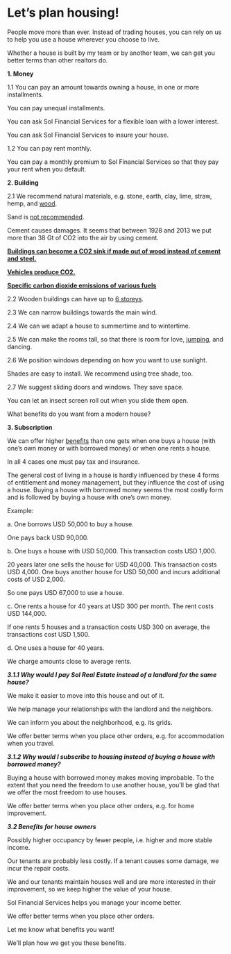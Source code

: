 # Let’s plan housing!

People move more than ever. Instead of trading houses, you can rely on us to help you use a house wherever you choose to live.

Whether a house is built by my team or by another team, we can get you better terms than other realtors do.

**1\. Money**

1.1 You can pay an amount towards owning a house, in one or more installments.

You can pay unequal installments.

You can ask Sol Financial Services for a flexible loan with a lower interest.

You can ask Sol Financial Services to insure your house.

1.2 You can pay rent monthly.

You can pay a monthly premium to Sol Financial Services so that they pay your rent when you default.

**2\. Building**

2.1 We recommend natural materials, e.g. stone, earth, clay, lime, straw, hemp, and [wood](http://ec.europa.eu/environment/integration/research/newsalert/pdf/40na1_en.pdf).

Sand is [not recommended](https://medium.com/sol-resource-management/land-management-28effc65cdd1).

Cement causes damages. It seems that between 1928 and 2013 we put more than 38 Gt of CO2 into the air by using cement.

[**Buildings can become a CO2 sink if made out of wood instead of cement and steel.**](https://www.sciencedaily.com/releases/2020/01/200127134828.htm)

[**Vehicles produce CO2.**](https://www.wooddays.eu/en/woodclimate")

[**Specific carbon dioxide emissions of various fuels**](https://www.volker-quaschning.de/datserv/CO2-spez/index_e.php)

2.2 Wooden buildings can have up to [6 storeys](http://www.woodworks.org/experttip/what-is-the-tallest-wood-structure-allowed-per-current-building-codes).

2.3 We can narrow buildings towards the main wind.

2.4 We can we adapt a house to summertime and to wintertime.

2.5 We can make the rooms tall, so that there is room for love, [jumping](https://giphy.com/embed/f2fX7GtXh1nbi), and dancing.

2.6 We position windows depending on how you want to use sunlight.

Shades are easy to install. We recommend using tree shade, too.

2.7 We suggest sliding doors and windows. They save space.

You can let an insect screen roll out when you slide them open.

What benefits do you want from a modern house?

**3\. Subscription**

We can offer higher [benefits](https://docs.google.com/spreadsheets/d/1JUIaOPEIADKwmT7QYh0perbuKQctHtGNx1Fp0d-vfls/edit?usp=sharing) than one gets when one buys a house (with one’s own money or with borrowed money) or when one rents a house.

In all 4 cases one must pay tax and insurance.

The general cost of living in a house is hardly influenced by these 4 forms of entitlement and money management, but they influence the cost of using a house. Buying a house with borrowed money seems the most costly form and is followed by buying a house with one’s own money.

Example:

a. One borrows USD 50,000 to buy a house.

One pays back USD 90,000.

b. One buys a house with USD 50,000. This transaction costs USD 1,000.

20 years later one sells the house for USD 40,000. This transaction costs USD 4,000. One buys another house for USD 50,000 and incurs additional costs of USD 2,000.

So one pays USD 67,000 to use a house.

c. One rents a house for 40 years at USD 300 per month. The rent costs USD 144,000.

If one rents 5 houses and a transaction costs USD 300 on average, the transactions cost USD 1,500.

d. One uses a house for 40 years.

We charge amounts close to average rents.

***3.1.1 Why would I pay Sol Real Estate instead of a landlord for the same house?***

We make it easier to move into this house and out of it.

We help manage your relationships with the landlord and the neighbors.

We can inform you about the neighborhood, e.g. its grids.

We offer better terms when you place other orders, e.g. for accommodation when you travel.

***3.1.2 Why would I subscribe to housing instead of buying a house with borrowed money?***

Buying a house with borrowed money makes moving improbable. To the extent that you need the freedom to use another house, you’ll be glad that we offer the most freedom to use houses.

We offer better terms when you place other orders, e.g. for home improvement.

***3.2 Benefits for house owners***

Possibly higher occupancy by fewer people, i.e. higher and more stable income.

Our tenants are probably less costly. If a tenant causes some damage, we incur the repair costs.

We and our tenants maintain houses well and are more interested in their improvement, so we keep higher the value of your house.

Sol Financial Services helps you manage your income better.

We offer better terms when you place other orders.

Let me know what benefits you want!

We’ll plan how we get you these benefits.
